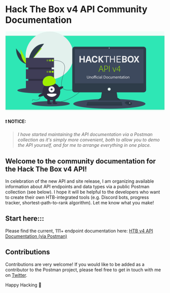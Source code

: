 # Hack The Box v4 API Community Documentation
<img src="https://raw.githubusercontent.com/Propolisa/htb-api-docs/master/assets/images/banner.png" alt="" width="640px">

#### ❗ **NOTICE**:
> *I have started maintaining the API documentation via a Postman collection as it's simply more convenient, both to allow you to demo the API yourself, and for me to arrange everything in one place.*

## Welcome to the community documentation for the Hack The Box v4 API!
In celebration of the new API and site release, I am organizing available information about API endpoints and data types via a public Postman collection (see below). I hope it will be helpful to the developers who want to create their own HTB-integrated tools (e.g. Discord bots, progress tracker, shortest-path-to-rank algorithm). Let me know what you make!

## Start here:::
Please find the current, 111+ endpoint documentation here:
[HTB v4 API Documentation (via Postman)](https://documenter.getpostman.com/view/13129365/TVeqbmeq)


## Contributions

Contributions are very welcome! If you would like to be added as a contributor to the Postman project, please feel free to get in touch with me on [Twitter](https://twitter.com/Propolis709). 

Happy Hacking 👋
